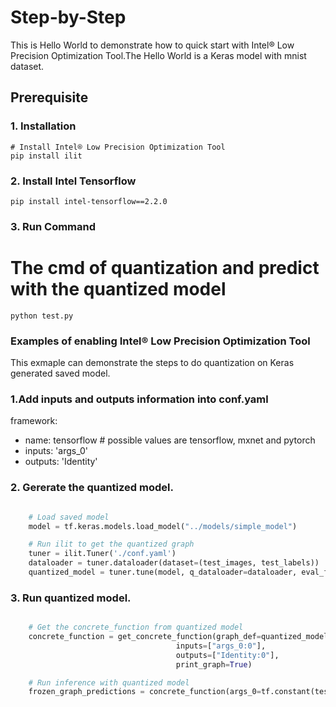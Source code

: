 Step-by-Step
============

This is Hello World to demonstrate how to quick start with Intel® Low Precision Optimization Tool.The Hello World is a Keras model with mnist dataset.


## Prerequisite

### 1. Installation
```Shell
# Install Intel® Low Precision Optimization Tool
pip install ilit
```
### 2. Install Intel Tensorflow
```shell
pip install intel-tensorflow==2.2.0
```

### 3. Run Command
  # The cmd of quantization and predict with the quantized model 
  ```Shell
  python test.py 
  ```
### Examples of enabling Intel® Low Precision Optimization Tool 
This exmaple can demonstrate the steps to do quantization on Keras generated saved model. 
### 1.Add inputs and outputs information into conf.yaml
   framework:
  - name: tensorflow                         # possible values are tensorflow, mxnet and pytorch
  - inputs: 'args_0'                                                       
  - outputs: 'Identity'


### 2. Gererate the quantized model. 
```PyThon

    # Load saved model
    model = tf.keras.models.load_model("../models/simple_model")

    # Run ilit to get the quantized graph 
    tuner = ilit.Tuner('./conf.yaml')
    dataloader = tuner.dataloader(dataset=(test_images, test_labels))
    quantized_model = tuner.tune(model, q_dataloader=dataloader, eval_func=eval_func)

```
### 3. Run quantized model.
```PyThon

    # Get the concrete_function from quantized model
    concrete_function = get_concrete_function(graph_def=quantized_model.as_graph_def(),
                                     inputs=["args_0:0"],
                                     outputs=["Identity:0"],
                                     print_graph=True)

    # Run inference with quantized model 
    frozen_graph_predictions = concrete_function(args_0=tf.constant(test_images))[0]
   
    
 
```
 
